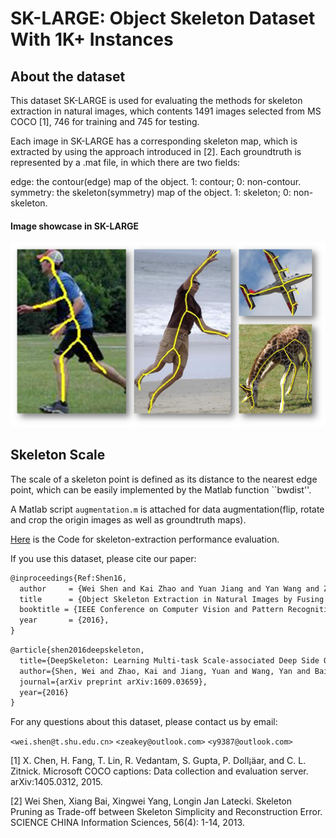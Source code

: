 # SK-LARGE: Object Skeleton Dataset With 1K+ Instances
## About the dataset
This dataset SK-LARGE is used for evaluating the methods for skeleton extraction in natural images, which contents 1491 images selected from MS COCO [1], 746 for training and 745 for testing.

Each image in SK-LARGE has a corresponding skeleton map, which is extracted by using the approach introduced in [2]. Each groundtruth is represented by a .mat file, in which there are two fields:

edge: the contour(edge) map of the object. 1: contour; 0: non-contour.
symmetry: the skeleton(symmetry) map of the object. 1: skeleton; 0: non-skeleton.

#### Image showcase in SK-LARGE
![](skeleton.png)

## Skeleton Scale
The scale of a skeleton point is defined as its distance to the nearest edge point, which can be easily implemented by the Matlab function ``bwdist''.

A Matlab script `augmentation.m` is attached for data augmentation(flip, rotate and crop the origin images as well as groundtruth maps). 

[Here](https://github.com/zeakey/skeval) is the Code for skeleton-extraction performance evaluation. 

If you use this dataset, please cite our paper:

```latex
@inproceedings{Ref:Shen16,
  author     = {Wei Shen and Kai Zhao and Yuan Jiang and Yan Wang and Zhijiang Zhang and Xiang Bai},
  title      = {Object Skeleton Extraction in Natural Images by Fusing Scale-associated Deep Side Outputs},
  booktitle = {IEEE Conference on Computer Vision and Pattern Recognition (CVPR)},
  year       = {2016},
}
```

```latex
@article{shen2016deepskeleton,
  title={DeepSkeleton: Learning Multi-task Scale-associated Deep Side Outputs for Object Skeleton Extraction in Natural Images},
  author={Shen, Wei and Zhao, Kai and Jiang, Yuan and Wang, Yan and Bai, Xiang and Yuille, Alan},
  journal={arXiv preprint arXiv:1609.03659},
  year={2016}
}
```
For any questions about this dataset, please contact us by email: 

`<wei.shen@t.shu.edu.cn>` `<zeakey@outlook.com>`  `<y9387@outlook.com>`

[1] X. Chen, H. Fang, T. Lin, R. Vedantam, S. Gupta, P. Doll¡äar, and C. L. Zitnick. Microsoft COCO captions: Data collection and evaluation server. arXiv:1405.0312, 2015.

[2] Wei Shen, Xiang Bai, Xingwei Yang, Longin Jan Latecki. Skeleton Pruning as Trade-off between Skeleton Simplicity and Reconstruction Error. SCIENCE CHINA Information Sciences, 56(4): 1-14, 2013.



